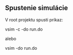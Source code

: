 ## Spustenie simulácie

V root projektu spusti príkaz:

vsim -c -do run.do

alebo

vsim -do run.do


